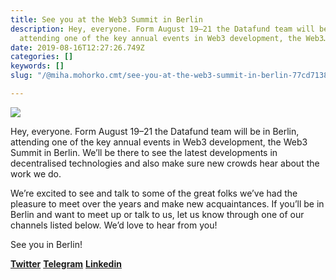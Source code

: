 ```yaml
---
title: See you at the Web3 Summit in Berlin
description: Hey, everyone. Form August 19–21 the Datafund team will be in Berlin,
  attending one of the key annual events in Web3 development, the Web3…
date: 2019-08-16T12:27:26.749Z
categories: []
keywords: []
slug: "/@miha.mohorko.cmt/see-you-at-the-web3-summit-in-berlin-77cd713867b5"

---
```

![](posts/img/1____2hzvdFqRMAdsEhz36M2aw.png)

Hey, everyone. Form August 19–21 the Datafund team will be in Berlin, attending one of the key annual events in Web3 development, the Web3 Summit in Berlin. We’ll be there to see the latest developments in decentralised technologies and also make sure new crowds hear about the work we do.

We’re excited to see and talk to some of the great folks we’ve had the pleasure to meet over the years and make new acquaintances. If you’ll be in Berlin and want to meet up or talk to us, let us know through one of our channels listed below. We’d love to hear from you!

See you in Berlin!

[**Twitter**](https://twitter.com/DataFundProject) [**Telegram**](https://t.me/DataFund) [**Linkedin**](https://www.linkedin.com/company/datafund)
